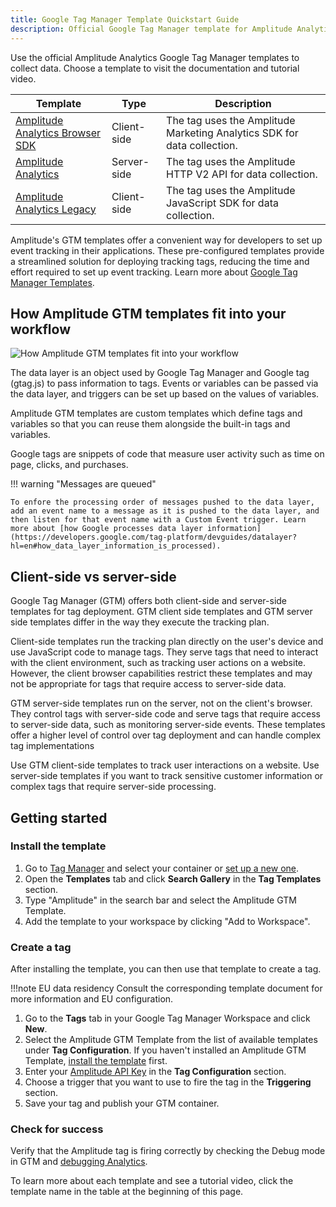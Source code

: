```yaml
---
title: Google Tag Manager Template Quickstart Guide
description: Official Google Tag Manager template for Amplitude Analytics for data collection.
---
```


Use the official Amplitude Analytics Google Tag Manager templates to collect data. Choose a template to visit the documentation and tutorial video.  

|Template|Type|Description|
|---|---|-----------|
|[Amplitude Analytics Browser SDK](./google-tag-manager-client.md)|Client-side|The tag uses the Amplitude Marketing Analytics SDK for data collection.|
|[Amplitude Analytics](./google-tag-manager-server.md)|Server-side|The tag uses the Amplitude HTTP V2 API for data collection. |
|[Amplitude Analytics Legacy](./google-tag-manager-client-legacy.md)|Client-side|The tag uses the Amplitude JavaScript SDK for data collection. |

Amplitude's GTM templates offer a convenient way for developers to set up event tracking in their applications. These pre-configured templates provide a streamlined solution for deploying tracking tags, reducing the time and effort required to set up event tracking. Learn more about [Google Tag Manager Templates](https://developers.google.com/tag-platform/tag-manager/templates).

## How Amplitude GTM templates fit into your workflow

![How Amplitude GTM templates fit into your workflow](/assets/images/marketing-analytics/google-tag-manager-workflow.drawio.svg)

The data layer is an object used by Google Tag Manager and Google tag (gtag.js) to pass information to tags. Events or variables can be passed via the data layer, and triggers can be set up based on the values of variables. 

Amplitude GTM templates are custom templates which define tags and variables so that you can reuse them alongside the built-in tags and variables. 

Google tags are snippets of code that measure user activity such as time on page, clicks, and purchases.

!!! warning "Messages are queued"

    To enfore the processing order of messages pushed to the data layer, add an event name to a message as it is pushed to the data layer, and then listen for that event name with a Custom Event trigger. Learn more about [how Google processes data layer information](https://developers.google.com/tag-platform/devguides/datalayer?hl=en#how_data_layer_information_is_processed).

## Client-side vs server-side

Google Tag Manager (GTM) offers both client-side and server-side templates for tag deployment. GTM client side templates and GTM server side templates differ in the way they execute the tracking plan.

Client-side templates run the tracking plan directly on the user's device and use JavaScript code to manage tags. They serve tags that need to interact with the client environment, such as tracking user actions on a website. However, the client browser capabilities restrict these templates and may not be appropriate for tags that require access to server-side data. 

GTM server-side templates run on the server, not on the client's browser. They control tags with server-side code and serve tags that require access to server-side data, such as monitoring server-side events. These templates offer a higher level of control over tag deployment and can handle complex tag implementations

Use GTM client-side templates to track user interactions on a website. Use server-side templates if you want to track sensitive customer information or complex tags that require server-side processing.

## Getting started

### Install the template

1. Go to [Tag Manager](https://tagmanager.google.com/) and select your container or [set up a new one](https://support.google.com/tagmanager/answer/6103696).
2. Open the **Templates** tab and click **Search Gallery** in the **Tag Templates** section.
3. Type "Amplitude" in the search bar and select the Amplitude GTM Template.
4. Add the template to your workspace by clicking "Add to Workspace".

### Create a tag

After installing the template, you can then use that template to create a tag.

!!!note EU data residency
    Consult the corresponding template document for more information and EU configuration.

1. Go to the **Tags** tab in your Google Tag Manager Workspace and click **New**.
2. Select the Amplitude GTM Template from the list of available templates under **Tag Configuration**. If you haven't installed an Amplitude GTM Template, [install the template](./#install-the-template) first.
3. Enter your [Amplitude API Key](../../../analytics/find-api-credentials/) in the **Tag Configuration** section.
4. Choose a trigger that you want to use to fire the tag in the **Triggering** section.
5. Save your tag and publish your GTM container.

### Check for success

Verify that the Amplitude tag is firing correctly by checking the Debug mode in GTM and [debugging Analytics](../../debugger). 

To learn more about each template and see a tutorial video, click the template name in the table at the beginning of this page.